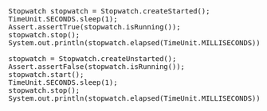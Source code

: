 

<pre>
Stopwatch stopwatch = Stopwatch.createStarted();
TimeUnit.SECONDS.sleep(1);
Assert.assertTrue(stopwatch.isRunning());
stopwatch.stop();
System.out.println(stopwatch.elapsed(TimeUnit.MILLISECONDS));

stopwatch = Stopwatch.createUnstarted();
Assert.assertFalse(stopwatch.isRunning());
stopwatch.start();
TimeUnit.SECONDS.sleep(1);
stopwatch.stop();
System.out.println(stopwatch.elapsed(TimeUnit.MILLISECONDS));
</pre>